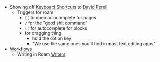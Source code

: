- Showing off [Keyboard Shortcuts](<Keyboard Shortcuts.md>) to [David Perell](<David Perell.md>)
    - Triggers for roam
        - `[[` to open autocomplete for pages
        - `/` for the "good shit command" 
        - `((` for autocomplete for blocks
        - for dragging thing
            - hold the option key
            - "We use the same ones you'll find in most text editing apps"
- [Workflows](<Workflows.md>)
    - Writing in Roam [Writers](<Writers.md>)
